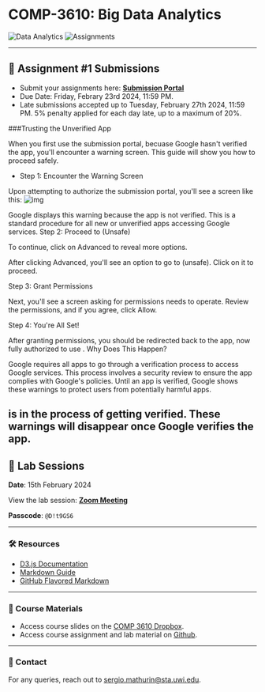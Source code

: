# COMP-3610: Big Data Analytics

![Data Analytics](https://img.shields.io/badge/Data%20Analytics-3610-blue.svg?style=flat-square)
![Assignments](https://img.shields.io/badge/Assignments-1-green.svg?style=flat-square)

---

## 📑 Assignment #1 Submissions

- Submit your assignments here: **[Submission Portal](https://script.google.com/macros/s/AKfycbybfWedphGulToqUvqBIq_VtK4HNJnqcbq5cDUtusEaMEvtgSddWXIAJzmsevJCQZOS9w/exec)**
- Due Date: Friday, Febrary 23rd 2024, 11:59 PM.
- Late submissions accepted up to Tuesday, February 27th 2024, 11:59 PM. 5% penalty applied for each day late, up to a maximum of 20%.

###Trusting the Unverified App

When you first use the submission portal, becuase Google hasn't verified the app, you'll encounter a warning screen. This guide will show you how to proceed safely.
- Step 1: Encounter the Warning Screen

Upon attempting to authorize the submission portal, you'll see a screen like this:
![img](https://imgur.com/UauhlZ4)


Google displays this warning because the app is not verified. This is a standard procedure for all new or unverified apps accessing Google services.
Step 2: Proceed to <App Name> (Unsafe)

To continue, click on Advanced to reveal more options.

After clicking Advanced, you'll see an option to go to <App Name> (unsafe). Click on it to proceed.

Step 3: Grant Permissions

Next, you'll see a screen asking for permissions <App Name> needs to operate. Review the permissions, and if you agree, click Allow.

Step 4: You're All Set!

After granting permissions, you should be redirected back to the app, now fully authorized to use <App Name>.
Why Does This Happen?

Google requires all apps to go through a verification process to access Google services. This process involves a security review to ensure the app complies with Google's policies. Until an app is verified, Google shows these warnings to protect users from potentially harmful apps.

<App Name> is in the process of getting verified. These warnings will disappear once Google verifies the app.
---

## 📅 Lab Sessions

**Date**: 15th February 2024

View the lab session: **[Zoom Meeting](https://sta-uwi-edu.zoom.us/rec/share/LX42IK1eMvhIIMmQxzdUPx-NSk3ml0gQ1YGhBl9TV-Aanh45z6j1UgceoMCvh9PF.-KX8-F_bu_N26037)**

**Passcode**: `@D!t9GS6`

---

### 🛠️ Resources

- [D3.js Documentation](https://d3js.org/)
- [Markdown Guide](https://www.markdownguide.org/)
- [GitHub Flavored Markdown](https://github.github.com/gfm/)

---

### 📖 Course Materials

- Access course slides on the [COMP 3610 Dropbox](https://www.dropbox.com/scl/fo/85srquuyfhq63mc2zlwq1/h?rlkey=7an69tceh11sz6rkecra64z7s&dl=0).
- Access course assignment and lab material on [Github](https://github.com/Santius0/COMP-3610).

---

### 📧 Contact

For any queries, reach out to [sergio.mathurin@sta.uwi.edu](mailto:sergio.mathurin@sta.uwi.edu).
